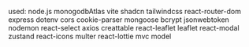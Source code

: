 used: node.js monogodbAtlas vite shadcn tailwindcss react-router-dom express dotenv cors cookie-parser mongoose bcrypt jsonwebtoken nodemon  react-select axios creattable react-leaflet leaflet react-modal zustand react-icons multer react-lottie
mvc model